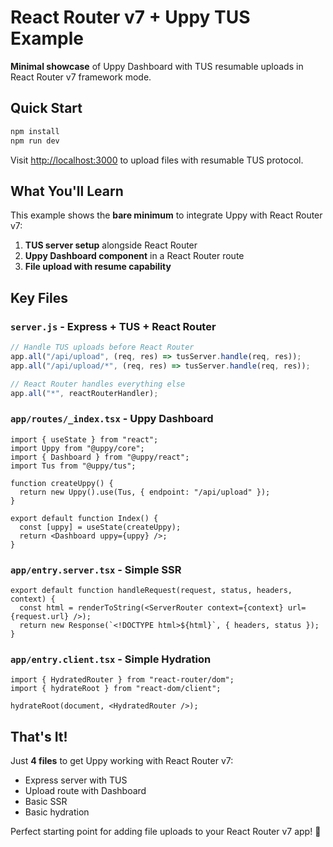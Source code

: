 # React Router v7 + Uppy TUS Example

**Minimal showcase** of Uppy Dashboard with TUS resumable uploads in React Router v7 framework mode.

## Quick Start

```bash
npm install
npm run dev
```

Visit [http://localhost:3000](http://localhost:3000) to upload files with resumable TUS protocol.

## What You'll Learn

This example shows the **bare minimum** to integrate Uppy with React Router v7:

1. **TUS server setup** alongside React Router
2. **Uppy Dashboard component** in a React Router route
3. **File upload with resume capability**

## Key Files

### `server.js` - Express + TUS + React Router
```javascript
// Handle TUS uploads before React Router
app.all("/api/upload", (req, res) => tusServer.handle(req, res));
app.all("/api/upload/*", (req, res) => tusServer.handle(req, res));

// React Router handles everything else
app.all("*", reactRouterHandler);
```

### `app/routes/_index.tsx` - Uppy Dashboard
```tsx
import { useState } from "react";
import Uppy from "@uppy/core";
import { Dashboard } from "@uppy/react";
import Tus from "@uppy/tus";

function createUppy() {
  return new Uppy().use(Tus, { endpoint: "/api/upload" });
}

export default function Index() {
  const [uppy] = useState(createUppy);
  return <Dashboard uppy={uppy} />;
}
```

### `app/entry.server.tsx` - Simple SSR
```tsx
export default function handleRequest(request, status, headers, context) {
  const html = renderToString(<ServerRouter context={context} url={request.url} />);
  return new Response(`<!DOCTYPE html>${html}`, { headers, status });
}
```

### `app/entry.client.tsx` - Simple Hydration
```tsx
import { HydratedRouter } from "react-router/dom";
import { hydrateRoot } from "react-dom/client";

hydrateRoot(document, <HydratedRouter />);
```

## That's It!

Just **4 files** to get Uppy working with React Router v7:
- Express server with TUS
- Upload route with Dashboard
- Basic SSR
- Basic hydration

Perfect starting point for adding file uploads to your React Router v7 app! 🚀
